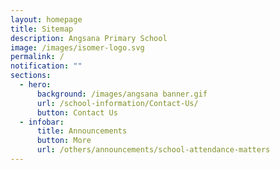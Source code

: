 ```yaml
---
layout: homepage
title: Sitemap
description: Angsana Primary School
image: /images/isomer-logo.svg
permalink: /
notification: ""
sections:
  - hero:
      background: /images/angsana banner.gif
      url: /school-information/Contact-Us/
      button: Contact Us
  - infobar:
      title: Announcements
      button: More
      url: /others/announcements/school-attendance-matters
---
```

